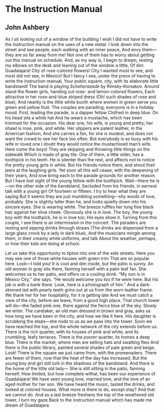 # The Instruction Manual
## John Ashbery
As I sit looking out of a window of the building
I wish I did not have to write the instruction manual on the uses of a new
metal.
I look down into the street and see people, each walking with an inner peace,
And envy them—they are so far away from me!
Not one of them has to worry about getting out this manual on schedule.
And, as my way is, I begin to dream, resting my elbows on the desk and leaning
out of the window a little,
Of dim Guadalajara! City of rose-colored flowers!
City I wanted most to see, and most did not see, in Mexico!
But I fancy I see, under the press of having to write the instruction manual,
Your public square, city, with its elaborate little bandstand!
The band is playing _Scheherazade_ by Rimsky-Korsakov.
Around stand the flower girls, handing out rose- and lemon-colored flowers,
Each attractive in her rose-and-blue striped dress (Oh! such shades of rose
and blue),
And nearby is the little white booth where women in green serve you green and
yellow fruit.
The couples are parading; everyone is in a holiday mood.
First, leading the parade, is a dapper fellow
Clothed in deep blue. On his head sits a white hat
And he wears a mustache, which has been trimmed for the occasion.
His dear one, his wife, is young and pretty; her shawl is rose, pink, and
white.
Her slippers are patent leather, in the American fashion,
And she carries a fan, for she is modest, and does not want the crowd to see
her face too often.
But everybody is so busy with his wife or loved one
I doubt they would notice the mustachioed man’s wife.
Here come the boys! They are skipping and throwing little things on the
sidewalk
Which is made of gray tile. One of them, a little older, has a toothpick in
his teeth.
He is silenter than the rest, and affects not to notice the pretty young girls
in white.
But his friends notice them, and shout their jeers at the laughing girls.
Yet soon all this will cease, with the deepening of their years,
And love bring each to the parade grounds for another reason.
But I have lost sight of the young fellow with the toothpick.
Wait—there he is—on the other side of the bandstand,
Secluded from his friends, in earnest talk with a young girl
Of fourteen or fifteen. I try to hear what they are saying
But it seems they are just mumbling something—shy words of love, probably.
She is slightly taller than he, and looks quietly down into his sincere eyes.
She is wearing white. The breeze ruffles her long fine black hair against her
olive cheek.
Obviously she is in love. The boy, the young boy with the toothpick, he is in
love too;
His eyes show it. Turning from this couple,
I see there is an intermission in the concert.
The paraders are resting and sipping drinks through straws
(The drinks are dispensed from a large glass crock by a lady in dark blue),
And the musicians mingle among them, in their creamy white uniforms, and talk
About the weather, perhaps, or how their kids are doing at school.

Let us take this opportunity to tiptoe into one of the side streets.
Here you may see one of those white houses with green trim
That are so popular here. Look—I told you!
It is cool and dim inside, but the patio is sunny.
An old woman in gray sits there, fanning herself with a palm leaf fan.
She welcomes us to her patio, and offers us a cooling drink.
“My son is in Mexico City,” she says. “He would welcome you too
If he were here. But his job is with a bank there.
Look, here is a photograph of him.”
And a dark-skinned lad with pearly teeth grins out at us from the worn leather
frame.
We thank her for her hospitality, for it is getting late
And we must catch a view of the city, before we leave, from a good high place.
That church tower will do—the faded pink one, there against the fierce blue of
the sky. Slowly we enter.
The caretaker, an old man dressed in brown and gray, asks us how long we have
been in the city, and how we like it here.
His daughter is scrubbing the steps—she nods to us as we pass into the tower.
Soon we have reached the top, and the whole network of the city extends before
us.
There is the rich quarter, with its houses of pink and white, and its
crumbling, leafy terraces.
There is the poorer quarter, its homes a deep blue.
There is the market, where men are selling hats and swatting flies
And there is the public library, painted several shades of pale green and
beige.
Look! There is the square we just came from, with the promenaders.
There are fewer of them, now that the heat of the day has increased,
But the young boy and girl still lurk in the shadows of the bandstand.
And there is the home of the little old lady—
She is still sitting in the patio, fanning herself.
How limited, but how complete withal, has been our experience of Guadalajara!
We have seen young love, married love, and the love of an aged mother for her
son.
We have heard the music, tasted the drinks, and looked at colored houses.
What more is there to do, except stay? And that we cannot do.
And as a last breeze freshens the top of the weathered old tower, I turn my
gaze
Back to the instruction manual which has made me dream of Guadalajara.